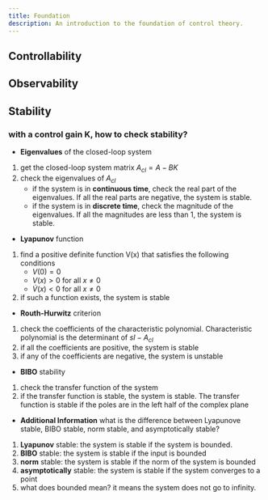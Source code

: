 ```yaml
---
title: Foundation
description: An introduction to the foundation of control theory.
---
```


## Controllability
## Observability

## Stability

### with a control gain K, how to check stability?
- **Eigenvalues** of the closed-loop system
1. get the closed-loop system matrix $A_{cl} = A - BK$
2. check the eigenvalues of $A_{cl}$
   - if the system is in **continuous time**, check the real part of the eigenvalues. If all the real parts are negative, the system is stable.
   - if the system is in **discrete time**, check the magnitude of the eigenvalues. If all the magnitudes are less than 1, the system is stable.

- **Lyapunov** function
1. find a positive definite function V(x) that satisfies the following conditions
   - $V(0) = 0$
   - $V(x) > 0$ for all $x \neq 0$
   - $\dot{V}(x) < 0$ for all $x \neq 0$
2. if such a function exists, the system is stable
- **Routh-Hurwitz** criterion
1. check the coefficients of the characteristic polynomial. Characteristic polynomial is the determinant of $sI - A_{cl}$
2. if all the coefficients are positive, the system is stable
3. if any of the coefficients are negative, the system is unstable

- **BIBO** stability
1. check the transfer function of the system
2. if the transfer function is stable, the system is stable. The transfer function is stable if the poles are in the left half of the complex plane

- **Additional Information**
what is the difference between Lyapunove stable, BIBO stable, norm stable, and asymptotically stable?
1. **Lyapunov** stable: the system is stable if the system is bounded.
2. **BIBO** stable: the system is stable if the input is bounded
3. **norm** stable: the system is stable if the norm of the system is bounded
4. **asymptotically** stable: the system is stable if the system converges to a point
5. what does bounded mean? it means the system does not go to infinity.


